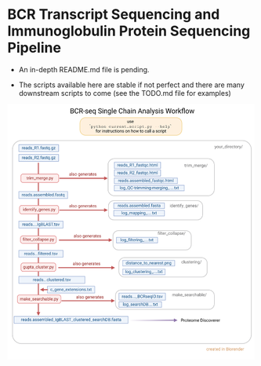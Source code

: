 # BCR Transcript Sequencing and Immunoglobulin Protein Sequencing Pipeline

- An in-depth README.md file is pending.

- The scripts available here are stable if not perfect and there are many downstream scripts to come (see the TODO.md file for examples)

![Walkthrough of analysis workflow](Diagram_BCRseq_SingleChain_Analysis.png)